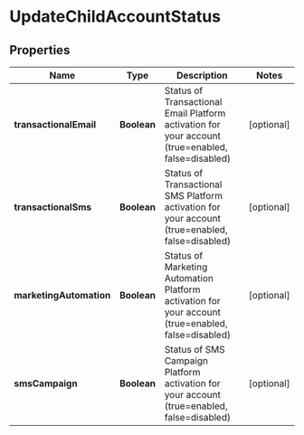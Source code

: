 
# UpdateChildAccountStatus

## Properties
Name | Type | Description | Notes
------------ | ------------- | ------------- | -------------
**transactionalEmail** | **Boolean** | Status of Transactional Email Platform activation for your account (true&#x3D;enabled, false&#x3D;disabled) |  [optional]
**transactionalSms** | **Boolean** | Status of Transactional SMS Platform activation for your account (true&#x3D;enabled, false&#x3D;disabled) |  [optional]
**marketingAutomation** | **Boolean** | Status of Marketing Automation Platform activation for your account (true&#x3D;enabled, false&#x3D;disabled) |  [optional]
**smsCampaign** | **Boolean** | Status of SMS Campaign Platform activation for your account (true&#x3D;enabled, false&#x3D;disabled) |  [optional]



